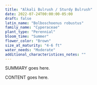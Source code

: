 ```yaml
---
title: "Alkali Bulrush / Sturdy Bulrush"
date: 2022-07-24T00:00:00-05:00
draft: false
latin_name: "Bolboschoenus robustus"
family_name: "Cyperaceae"
plant_type: "Perennial"
bloom_time: "Summer"
flower_color: "Brown"
size_at_maturity: "4-6 ft"
water_needs: "Moderate"
additional_characteristices_notes: ""
---
```


SUMMARY goes here.

<!--more-->

CONTENT goes here.